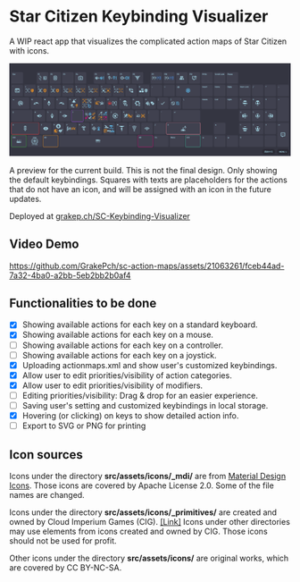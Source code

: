 # Star Citizen Keybinding Visualizer

A WIP react app that visualizes the complicated action maps of Star Citizen with icons.

![preview](./images/preview_230418.png)

A preview for the current build. This is not the final design. Only showing the default keybindings. Squares with texts are placeholders for the actions that do not have an icon, and will be assigned with an icon in the future updates.

Deployed at [grakep.ch/SC-Keybinding-Visualizer](https://grakep.ch/SC-Keybinding-Visualizer/)

## Video Demo

https://github.com/GrakePch/sc-action-maps/assets/21063261/fceb44ad-7a32-4ba0-a2bb-5eb2bb2b0af4

## Functionalities to be done

- [x] Showing available actions for each key on a standard keyboard.
- [x] Showing available actions for each key on a mouse.
- [ ] Showing available actions for each key on a controller.
- [ ] Showing available actions for each key on a joystick.
- [x] Uploading actionmaps.xml and show user's customized keybindings.
- [x] Allow user to edit priorities/visibility of action categories. 
- [x] Allow user to edit priorities/visibility of modifiers. 
- [ ] Editing priorities/visibility: Drag & drop for an easier experience.
- [ ] Saving user's setting and customized keybindings in local storage.
- [x] Hovering (or clicking) on keys to show detailed action info.
- [ ] Export to SVG or PNG for printing

## Icon sources

Icons under the directory **src/assets/icons/_mdi/** are from [Material Design Icons](https://pictogrammers.com/library/mdi/). Those icons are covered by Apache License 2.0. Some of the file names are changed.

Icons under the directory **src/assets/icons/_primitives/** are created and owned by Cloud Imperium Games (CIG). [[Link]](https://robertsspaceindustries.com/pledge/ships/gladius/Gladius#holo-viewer) Icons under other directories may use elements from icons created and owned by CIG. Those icons should not be used for profit.

Other icons under the directory **src/assets/icons/** are original works, which are covered by CC BY-NC-SA.
